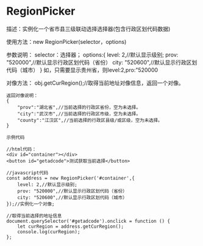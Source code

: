 # RegionPicker
描述：实例化一个省市县三级联动选择选择器(包含行政区划代码数据)

使用方法：new RegionPicker(selector，options)

参数说明：
    selector：选择器；
    options:{
        level: 2,//默认显示级别;
        prov: "520000",//默认显示行政区划代码（省份）
        city: "520600",//默认显示行政区划代码（城市）
    }
如，只需要显示贵州省，则level:2,pro:"520000

对像方法：
obj.getCurRegion();//取得当前地址对像信息，返回一个对像。

    返回对像说明：
    {
        "prov":"湖北省",//当前选择的行政区省份，空为未选择。
        "city":"武汉市",//当前选择的行政区市级，空为未选择。
        "county":"江汉区",//当前选择的行政区县级/或区级，空为未选择。
    }

    示例代码

    //html代码：
    <div id="container"></div>
    <button id="getadcode">测试获取当前选择</button>

    //javascript代码
    const address = new RegionPicker('#container',{
        level: 2,//默认显示级别;
        prov: "520000",//默认显示行政区划代码（省份）
        city: "520600",//默认显示行政区划代码（城市）
    });//实例化一个对像;

    //取得当前选择的地址信息
    document.querySelector('#getadcode').onclick = function () {
        let curRegion = address.getCurRegion();
        console.log(curRegion);
    };
